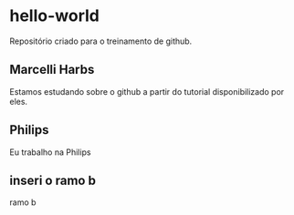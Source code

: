 # hello-world
Repositório criado para o treinamento de github.
## Marcelli Harbs
Estamos estudando sobre o github a partir do tutorial disponibilizado por eles.
## Philips
Eu trabalho na Philips
## inseri o ramo b
ramo b

